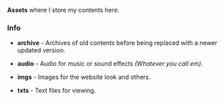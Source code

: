**Assets** where I store my contents here.

### Info

* **archive** - Archives of old contents before being replaced with a newer updated version.

* **audio** - Audio for music or sound effects *(Whatever you call em)*.

* **imgs** - Images for the website look and others.

* **txts** - Text files for viewing.